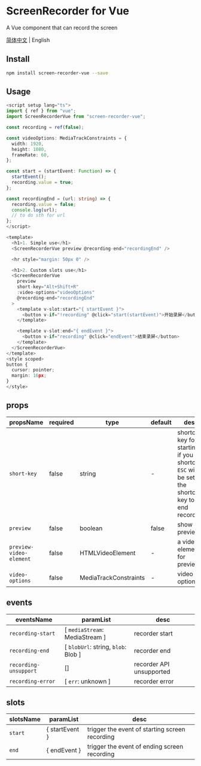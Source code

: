 # ScreenRecorder for Vue
A Vue component that can record the screen

[简体中文](./README_zh_CN.md) | English


## Install

```bash
npm install screen-recorder-vue --save
```

## Usage

```ts
<script setup lang="ts">
import { ref } from "vue";
import ScreenRecorderVue from "screen-recorder-vue";

const recording = ref(false);

const videoOptions: MediaTrackConstraints = {
  width: 1920,
  height: 1080,
  frameRate: 60,
};

const start = (startEvent: Function) => {
  startEvent();
  recording.value = true;
};

const recordingEnd = (url: string) => {
  recording.value = false;
  console.log(url);
  // to do sth for url
};
</script>

<template>
  <h1>1. Simple use</h1>
  <ScreenRecorderVue preview @recording-end="recordingEnd" />

  <hr style="margin: 50px 0" />

  <h1>2. Custom slots use</h1>
  <ScreenRecorderVue
    preview
    short-key="Alt+Shift+R"
    :video-options="videoOptions"
    @recording-end="recordingEnd"
  >
    <template v-slot:start="{ startEvent }">
      <button v-if="!recording" @click="start(startEvent)">开始录屏</button>
    </template>

    <template v-slot:end="{ endEvent }">
      <button v-if="recording" @click="endEvent">结束录屏</button>
    </template>
  </ScreenRecorderVue>
</template>
<style scoped>
button {
  cursor: pointer;
  margin: 16px;
}
</style>

```

## props

| propsName | required | type | default | desc |
| - | - | - | - | - |
| `short-key` | false | string | - | shortcut key for starting, if you set shortcut, `ESC` will be set as the shortcut key to end recording |
| `preview` | false | boolean | false | show preview |
| `preview-video-element`| false | HTMLVideoElement | - | a video element for preview |
| `video-options` | false | MediaTrackConstraints | - | video options |

## events

| eventsName | paramList | desc |
| - | - | - |
| `recording-start` | [ `mediaStream`: MediaStream ] | recorder start |
| `recording-end` | [ `blobUrl`: string, `blob`: Blob ] | recorder end |
| `recording-unsupport` | [] | recorder API unsupported |
| `recording-error` | [ `err`: unknown ] | recorder error |

## slots

| slotsName | paramList | desc |
| - | - | - |
| `start` | { startEvent } | trigger the event of starting screen recording |
| `end` | { endEvent } | trigger the event of ending screen recording |
